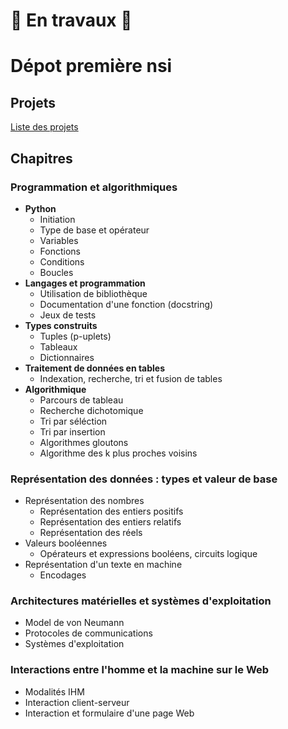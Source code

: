 # 🚧 En travaux 🚧 

# Dépot première nsi  

## Projets  

[Liste des projets](Projets)

## Chapitres  

### Programmation et algorithmiques   
- __Python__  
    - Initiation 
    - Type de base et opérateur  
    - Variables 
    - Fonctions 
    - Conditions 
    - Boucles 
- __Langages et programmation__  
    - Utilisation de bibliothèque   
    - Documentation d'une fonction (docstring)   
    - Jeux de tests  
- __Types construits__    
    - Tuples (p-uplets)
    - Tableaux   
    - Dictionnaires  
- __Traitement de données en tables__     
    - Indexation, recherche, tri et fusion de tables  
- __Algorithmique__      
    - Parcours de tableau   
    - Recherche dichotomique     
    - Tri par séléction   
    - Tri par insertion   
    - Algorithmes gloutons   
    - Algorithme des k plus proches voisins    
        

### Représentation des données : types et valeur de base      
- Représentation des nombres     
    - Représentation des entiers positifs    
    - Représentation des entiers relatifs    
    - Représentation des réels    
- Valeurs booléennes    
    - Opérateurs et expressions booléens, circuits logique   
- Représentation d'un texte en machine 
    - Encodages 

### Architectures matérielles et systèmes d'exploitation   
- Model de von Neumann  
- Protocoles de communications   
- Systèmes d'exploitation    


### Interactions entre l'homme et la machine sur le Web    
- Modalités IHM  
- Interaction client-serveur    
- Interaction et formulaire d'une page Web  



